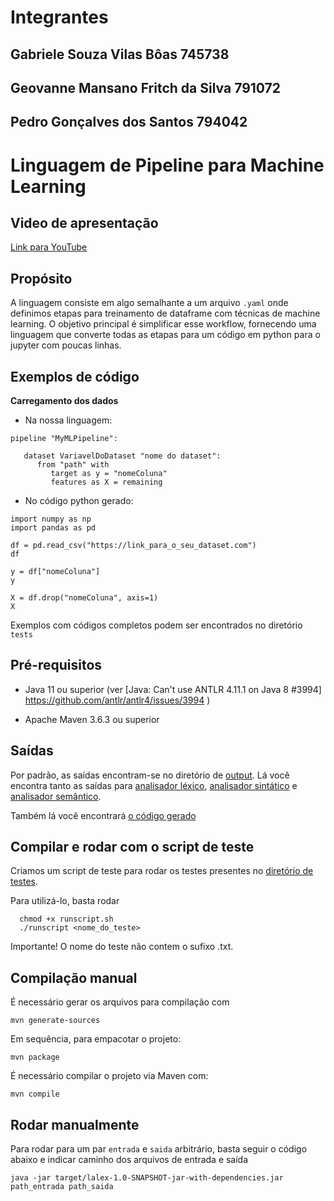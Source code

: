 # Integrantes

## Gabriele Souza Vilas Bôas           745738

## Geovanne Mansano Fritch da Silva    791072

## Pedro Gonçalves dos Santos          794042

# Linguagem de Pipeline para Machine Learning

## Video de apresentação

[Link para YouTube](https://www.youtube.com/watch?v=L_M4Tjrosr0)

## Propósito

A linguagem consiste em algo semalhante a um arquivo ```.yaml``` onde definimos etapas para treinamento de dataframe com técnicas de machine learning. O objetivo principal é simplificar esse workflow, fornecendo uma linguagem que converte todas as etapas para um código em python para o jupyter com poucas linhas.

## Exemplos de código

**Carregamento dos dados**

- Na nossa linguagem:
```
pipeline "MyMLPipeline":

   dataset VariavelDoDataset "nome do dataset":
      from "path" with
         target as y = "nomeColuna"
         features as X = remaining
```
- No código python gerado:

```
import numpy as np
import pandas as pd

df = pd.read_csv("https://link_para_o_seu_dataset.com")
df

y = df["nomeColuna"]
y

X = df.drop("nomeColuna", axis=1)
X

```

Exemplos com códigos completos podem ser encontrados no diretório `tests`

## Pré-requisitos

- Java 11 ou superior (ver [Java: Can't use ANTLR 4.11.1 on Java 8 #3994] https://github.com/antlr/antlr4/issues/3994 )

- Apache Maven 3.6.3 ou superior

## Saídas

Por padrão, as saídas encontram-se no diretório de [output](saídas). Lá você encontra tanto as saídas para [analisador léxico](output/lexical.out), [analisador sintático](output/syntactical.out) e [analisador semântico](output/semantical.out). 

Também lá você encontrará [o código gerado](output/output.ipynb)

## Compilar e rodar com o script de teste

Criamos um script de teste para rodar os testes presentes no [diretório de testes](tests/entrada). 

Para utilizá-lo, basta rodar

      chmod +x runscript.sh
      ./runscript <nome_do_teste>

Importante! O nome do teste não contem o sufixo .txt.

## Compilação manual

É necessário gerar os arquivos para compilação com

    mvn generate-sources

Em sequência, para empacotar o projeto:

    mvn package

É necessário compilar o projeto via Maven com:

    mvn compile
    
## Rodar manualmente

Para rodar para um par `entrada` e `saida` arbitrário, basta seguir o código abaixo e indicar caminho dos arquivos de entrada e saída

    java -jar target/lalex-1.0-SNAPSHOT-jar-with-dependencies.jar path_entrada path_saida
